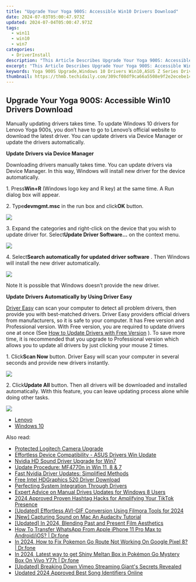 ```yaml
---
title: "Upgrade Your Yoga 900S: Accessible Win10 Drivers Download"
date: 2024-07-03T05:00:47.973Z
updated: 2024-07-04T05:00:47.973Z
tags:
  - win11
  - win10
  - win7
categories:
  - DriverInstall
description: "This Article Describes Upgrade Your Yoga 900S: Accessible Win10 Drivers Download"
excerpt: "This Article Describes Upgrade Your Yoga 900S: Accessible Win10 Drivers Download"
keywords: Yoga 900S Upgrade,Windows 10 Drivers Win10,ASUS Z Series Drivers,Accessible USB-C Drivers,Laptop Update for ASUS 900 Series,Downloadable Yoga Device Software,Compatible Win10 Driver Installation
thumbnail: https://thmb.techidaily.com/309cf08df9ca66a5508e9f2e2ecebe14a1b42826a0f2e3102f8c44796a0894ed.jpg
---
```


## Upgrade Your Yoga 900S: Accessible Win10 Drivers Download

Manually updating drivers takes time. To update Windows 10 drivers for Lenovo Yoga 900s, you don’t have to go to Lenovo’s official website to download the latest driver. You can update drivers via Device Manager or update the drivers automatically.
  
**Update Drivers via Device Manager**
  
 Downloading drivers manually takes time. You can update drivers via Device Manager. In this way, Windows will install new driver for the device automatically.  
  
 1\. Press**Win+R** (Windows logo key and R key) at the same time. A Run dialog box will appear.  
  
 2\. Type**devmgmt.msc** in the run box and click**OK** button.  
  
![](https://images.drivereasy.com/wp-content/uploads/2016/12/img_5844e432e121d.png)

 3\. Expand the categories and right-click on the device that you wish to update driver for. Select**Update Driver Software…** on the context menu.  
  
![](https://images.drivereasy.com/wp-content/uploads/2016/12/img_5844e4b0e8695.jpg)

 4\. Select**Search automatically for updated driver software** . Then Windows will install the new driver automatically.  
  
![](https://images.drivereasy.com/wp-content/uploads/2016/12/img_5844e4d480e00.jpg)
  
 Note It is possible that Windows doesn’t provide the new driver.  
  
 **Update Drivers Automatically by Using Driver Easy**
  
[Driver Easy](https://tools.techidaily.com/drivereasy/download/) can scan your computer to detect all problem drivers, then provide you with best-matched drivers. Driver Easy providers official drivers from manufacturers, so it is safe to your computer. It has Free version and Professional version. With Free version, you are required to update drivers one at once (See [How to Update Drivers with Free Version](https://tools.techidaily.com/drivereasy/download/) ). To save more time, it is recommended that you upgrade to Professional version which allows you to update all drivers by just clicking your mouse 2 times.  
  
 1\. Click**Scan Now** button. Driver Easy will scan your computer in several seconds and provide new drivers instantly.  
  
![](https://images.drivereasy.com/wp-content/uploads/2017/04/img_58fd96c8989cb.png)
  
 2\. Click**Update All** button. Then all drivers will be downloaded and installed automatically. With this feature, you can leave updating process alone while doing other tasks.  
  
![](https://images.drivereasy.com/wp-content/uploads/2017/04/img_58fd96d23c54f.jpg)

* [Lenovo](https://tools.techidaily.com/drivereasy/download/)
* [Windows 10](https://tools.techidaily.com/drivereasy/download/)

<ins class="adsbygoogle"
     style="display:block"
     data-ad-format="autorelaxed"
     data-ad-client="ca-pub-7571918770474297"
     data-ad-slot="1223367746"></ins>



<ins class="adsbygoogle"
     style="display:block"
     data-ad-client="ca-pub-7571918770474297"
     data-ad-slot="8358498916"
     data-ad-format="auto"
     data-full-width-responsive="true"></ins>

<span class="atpl-alsoreadstyle">Also read:</span>
<div><ul>
<li><a href="https://driver-install.techidaily.com/protected-logitech-camera-upgrade/"><u>Protected Logitech Camera Upgrade</u></a></li>
<li><a href="https://driver-install.techidaily.com/effortless-device-compatibility-asus-drivers-win-update/"><u>Effortless Device Compatibility - ASUS Drivers Win Update</u></a></li>
<li><a href="https://driver-install.techidaily.com/nvidia-hd-sound-driver-upgrade-for-win7/"><u>Nvidia HD Sound Driver Upgrade for Win7</u></a></li>
<li><a href="https://driver-install.techidaily.com/update-procedure-mf4770n-in-win-11-8-and-7/"><u>Update Procedure: MF4770n in Win 11, 8 & 7</u></a></li>
<li><a href="https://driver-install.techidaily.com/fast-nvidia-driver-updates-simplified-methods/"><u>Fast Nvidia Driver Updates: Simplified Methods</u></a></li>
<li><a href="https://driver-install.techidaily.com/free-intel-hdgraphics-520-driver-download/"><u>Free Intel HDGraphics 520 Driver Download</u></a></li>
<li><a href="https://driver-install.techidaily.com/perfecting-system-integration-through-drivers/"><u>Perfecting System Integration Through Drivers</u></a></li>
<li><a href="https://driver-install.techidaily.com/expert-advice-on-manual-drives-updates-for-windows-8-users/"><u>Expert Advice on Manual Drives Updates for Windows 8 Users</u></a></li>
<li><a href="https://tiktok-clips.techidaily.com/2024-approved-proven-hashtag-hacks-for-amplifying-your-tiktok-presence/"><u>2024 Approved  Proven Hashtag Hacks for Amplifying Your TikTok Presence</u></a></li>
<li><a href="https://fox-direct.techidaily.com/updated-effortless-avi-gif-conversion-using-filmora-tools-for-2024/"><u>[Updated] Effortless AVI-GIF Conversion Using Filmora Tools for 2024</u></a></li>
<li><a href="https://visual-screen-recording.techidaily.com/new-capturing-sound-on-mac-an-audacity-tutorial/"><u>[New] Capturing Sound on Mac  An Audacity Tutorial</u></a></li>
<li><a href="https://facebook-video-footage.techidaily.com/updated-in-2024-blending-past-and-present-film-aesthetics/"><u>[Updated] In 2024, Blending Past and Present Film Aesthetics</u></a></li>
<li><a href="https://techidaily.com/how-to-transfer-whatsapp-from-apple-iphone-11-pro-max-to-androidios-drfone-by-drfone-transfer-whatsapp-from-ios-transfer-whatsapp-from-ios/"><u>How To Transfer WhatsApp From Apple iPhone 11 Pro Max to Android/iOS? | Dr.fone</u></a></li>
<li><a href="https://pokemon-go-android.techidaily.com/in-2024-how-to-fix-pokemon-go-route-not-working-on-google-pixel-8-drfone-by-drfone-virtual-android/"><u>In 2024, How to Fix Pokemon Go Route Not Working On Google Pixel 8? | Dr.fone</u></a></li>
<li><a href="https://change-location.techidaily.com/in-2024-latest-way-to-get-shiny-meltan-box-in-pokemon-go-mystery-box-on-vivo-y77t-drfone-by-drfone-virtual-android/"><u>In 2024, Latest way to get Shiny Meltan Box in Pokémon Go Mystery Box On Vivo Y77t | Dr.fone</u></a></li>
<li><a href="https://vimeo-videos.techidaily.com/updated-breaking-down-vimeo-streaming-giants-secrets-revealed/"><u>[Updated] Breaking Down Vimeo  Streaming Giant's Secrets Revealed</u></a></li>
<li><a href="https://voice-adjusting.techidaily.com/updated-2024-approved-best-song-identifiers-online/"><u>Updated 2024 Approved Best Song Identifiers Online</u></a></li>
</ul></div>
